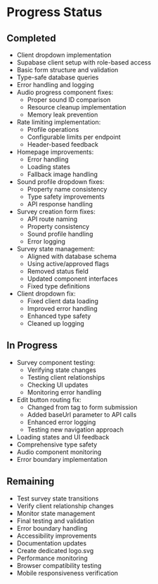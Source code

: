 # Progress Status

## Completed
- Client dropdown implementation
- Supabase client setup with role-based access
- Basic form structure and validation
- Type-safe database queries
- Error handling and logging
- Audio progress component fixes:
  - Proper sound ID comparison
  - Resource cleanup implementation
  - Memory leak prevention
- Rate limiting implementation:
  - Profile operations
  - Configurable limits per endpoint
  - Header-based feedback
- Homepage improvements:
  - Error handling
  - Loading states
  - Fallback image handling
- Sound profile dropdown fixes:
  - Property name consistency
  - Type safety improvements
  - API response handling
- Survey creation form fixes:
  - API route naming
  - Property consistency
  - Sound profile handling
  - Error logging
- Survey state management:
  - Aligned with database schema
  - Using active/approved flags
  - Removed status field
  - Updated component interfaces
  - Fixed type definitions
- Client dropdown fix:
  - Fixed client data loading
  - Improved error handling
  - Enhanced type safety
  - Cleaned up logging

## In Progress
- Survey component testing:
  - Verifying state changes
  - Testing client relationships
  - Checking UI updates
  - Monitoring error handling
- Edit button routing fix:
  - Changed from <a> tag to form submission
  - Added baseUrl parameter to API calls
  - Enhanced error logging
  - Testing new navigation approach
- Loading states and UI feedback
- Comprehensive type safety
- Audio component monitoring
- Error boundary implementation

## Remaining
- Test survey state transitions
- Verify client relationship changes
- Monitor state management
- Final testing and validation
- Error boundary handling
- Accessibility improvements
- Documentation updates
- Create dedicated logo.svg
- Performance monitoring
- Browser compatibility testing
- Mobile responsiveness verification